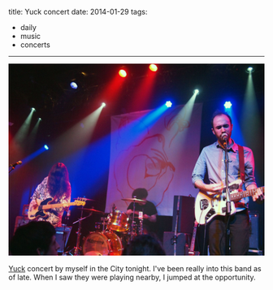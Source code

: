 title: Yuck concert
date: 2014-01-29
tags:
- daily
- music
- concerts
---

![Yuck at the Independent.](/images/yuck-1.jpg)

[Yuck](http://yuckband.com/) concert by myself in the City tonight. I've been really into this band as of late. When I saw they were playing nearby, I jumped at the opportunity.
